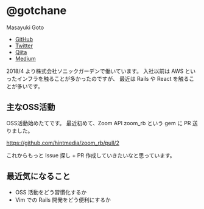 # @gotchane

Masayuki Goto

- [GitHub](https://github.com/gotchane)
- [Twitter](https://twitter.com/gotchane)
- [Qiita](https://qiita.com/gotchane)
- [Medium](https://medium.com/@gotchane)

2018/4 より株式会社ソニックガーデンで働いています。
入社以前は AWS といったインフラを触ることが多かったのですが、
最近は Rails や React を触ることが多いです。

## 主なOSS活動

OSS活動始めたてです。
最近初めて、Zoom API zoom_rb という gem に PR 送りました。

https://github.com/hintmedia/zoom_rb/pull/2

これからもっと Issue 探し + PR 作成していきたいなと思っています。

## 最近気になること

- OSS 活動をどう習慣化するか
- Vim での Rails 開発をどう便利にするか
